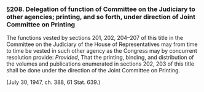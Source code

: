 ### §208. Delegation of function of Committee on the Judiciary to other agencies; printing, and so forth, under direction of Joint Committee on Printing ###

The functions vested by sections 201, 202, 204–207 of this title in the Committee on the Judiciary of the House of Representatives may from time to time be vested in such other agency as the Congress may by concurrent resolution provide: *Provided*, That the printing, binding, and distribution of the volumes and publications enumerated in sections 202, 203 of this title shall be done under the direction of the Joint Committee on Printing.

(July 30, 1947, ch. 388, 61 Stat. 639.)